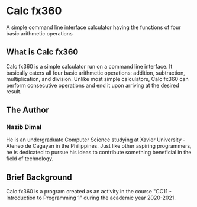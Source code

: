 # Calc fx360
A simple command line interface calculator having the functions of four basic arithmetic operations

## What is Calc fx360
Calc fx360 is a simple calculator run on a command line interface. It basically caters all four basic
arithmetic operations: addition, subtraction, multiplication, and division. Unlike most simple calculators,
Calc fx360 can perform consecutive operations and end it upon arriving at the desired result.

## The Author
### Nazib Dimal
He is an undergraduate Computer Science studying at Xavier University - Ateneo de Cagayan in the Philippines.
Just like other aspiring programmers, he is dedicated to pursue his ideas to contribute something beneficial 
in the field of technology. 

## Brief Background
Calc fx360 is a program created as an activity in the course "CC11 - Introduction to Programming 1" during
the academic year 2020-2021.
